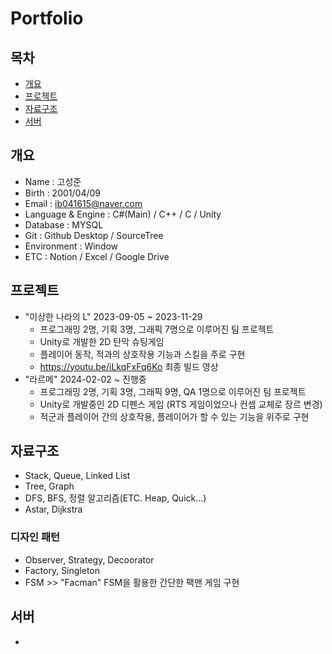 # Portfolio

## 목차
- [개요](#개요)
- [프로젝트](#프로젝트)
- [자료구조](#자료구조)
- [서버](#서버)

## 개요
- Name : 고성준
- Birth : 2001/04/09
- Email : ib041615@naver.com
- Language & Engine : C#(Main) / C++ / C / Unity
- Database : MYSQL
- Git : Github Desktop / SourceTree
- Environment : Window
- ETC : Notion / Excel / Google Drive

## 프로젝트
- "이상한 나라의 L" 2023-09-05 ~ 2023-11-29
    - 프로그래밍 2명, 기획 3명, 그래픽 7명으로 이루어진 팀 프로젝트
    - Unity로 개발한 2D 탄막 슈팅게임
    - 플레이어 동작, 적과의 상호작용 기능과 스킬을 주로 구현
    - https://youtu.be/iLkqFxFq6Ko 최종 빌드 영상
- "라르메" 2024-02-02 ~ 진행중
    - 프로그래밍 2명, 기획 3명, 그래픽 9명, QA 1명으로 이루어진 팀 프로젝트
    - Unity로 개발중인 2D 디펜스 게임 (RTS 게임이었으나 컨셉 교체로 장르 변경)
    - 적군과 플레이어 간의 상호작용, 플레이어가 할 수 있는 기능을 위주로 구현

## 자료구조
- Stack, Queue, Linked List
- Tree, Graph
- DFS, BFS, 정렬 알고리즘(ETC. Heap, Quick...)
- Astar, Dijkstra
### 디자인 패턴
- Observer, Strategy, Decoorator
- Factory, Singleton
- FSM >> "Facman" FSM을 활용한 간단한 팩맨 게임 구현

## 서버
- 
